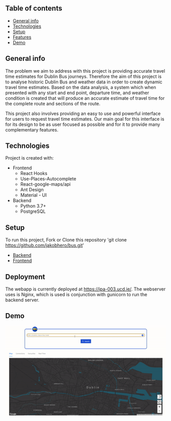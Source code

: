 ## Table of contents

- [General info](#general-info)
- [Technologies](#technologies)
- [Setup](#setup)
- [Features](#features)
- [Demo](#demo)

## General info

The problem we aim to address with this project is providing accurate travel time estimates for Dublin Bus journeys. Therefore the aim of this project is to analyse historic Dublin Bus and weather data in order to create dynamic travel time estimates. Based on the data analysis, a system which when presented with any start and end point, departure time, and weather condition is created that will produce an accurate estimate of travel time for the complete route and sections of the route.

This project also involves providing an easy to use and powerful interface for users to request travel time estimates. Our main goal for this interface is for its design to be as user focused as possible and for it to provide many complementary features.

## Technologies

Project is created with:

- Frontend
  - React Hooks
  - Use-Places-Autocomplete
  - React-google-maps/api
  - Ant Design
  - Material - UI
- Backend
  - Python 3.7+
  - PostgreSQL

## Setup

To run this project, Fork or Clone this repository 'git clone https://github.com/jakobhero/bus.git'

- [Backend](backend/README.md)
- [Frontend](web/README.md)

## Deployment

The webapp is currently deployed at https://ipa-003.ucd.ie/.
The webserver uses is Nginx, which is used is conjunction with gunicorn to run the backend server.

## Demo

<img src="./web/Demo/demo.gif" alt="Demo Gif"
	title="Demo"/>
